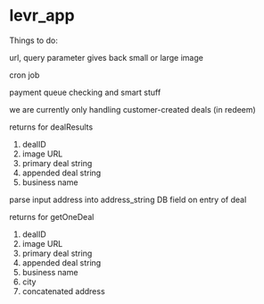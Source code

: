 levr_app
========

Things to do:

url, query parameter gives back small or large image

cron job

payment queue checking and smart stuff

we are currently only handling customer-created deals (in redeem)


returns for dealResults

1. dealID
2. image URL
3. primary deal string
4. appended deal string
5. business name

parse input address into address_string DB field on entry of deal

returns for getOneDeal

1. dealID
2. image URL
3. primary deal string
4. appended deal string
5. business name
6. city
7. concatenated address
